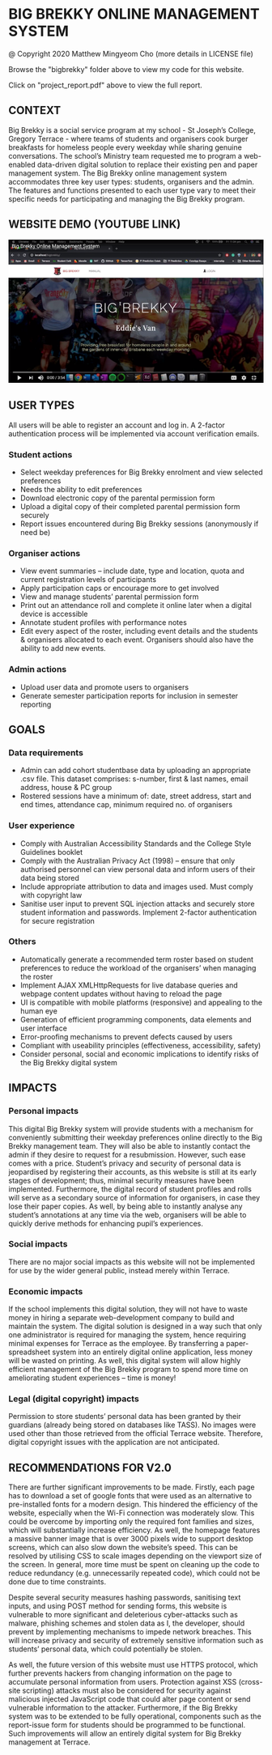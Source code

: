 # BIG BREKKY ONLINE MANAGEMENT SYSTEM

@ Copyright 2020 Matthew Mingyeom Cho (more details in LICENSE file)

Browse the "bigbrekky" folder above to view my code for this website. 

Click on "project_report.pdf" above to view the full report.

## CONTEXT
Big Brekky is a social service program at my school - St Joseph’s College, Gregory Terrace - where teams of students and organisers cook burger breakfasts for homeless people every weekday while sharing genuine conversations. The school’s Ministry team requested me to program a web-enabled data-driven digital solution to replace their existing pen and paper management system. The Big Brekky online management system accommodates three key user types: students, organisers and the admin. The features and functions presented to each user type vary to meet their specific needs for participating and managing the Big Brekky program. 

## WEBSITE DEMO (YOUTUBE LINK)
[![Website Demo](https://github.com/mattcho1157/big_brekky/blob/main/bigbrekky/img/previewimg.png)](https://youtu.be/Z0v4Y2OhMGY)

## USER TYPES
All users will be able to register an account and log in. A 2-factor authentication process will be implemented via account verification emails.
### Student actions
- Select weekday preferences for Big Brekky enrolment and view selected preferences
- Needs the ability to edit preferences
- Download electronic copy of the parental permission form
- Upload a digital copy of their completed parental permission form securely
- Report issues encountered during Big Brekky sessions (anonymously if need be)
### Organiser actions
- View event summaries – include date, type and location, quota and current registration levels of participants
- Apply participation caps or encourage more to get involved
- View and manage students’ parental permission form
- Print out an attendance roll and complete it online later when a digital device is accessible
- Annotate student profiles with performance notes
- Edit every aspect of the roster, including event details and the students & organisers allocated to each event. Organisers should also have the ability to add new events.
### Admin actions
- Upload user data and promote users to organisers
- Generate semester participation reports for inclusion in semester reporting

## GOALS
### Data requirements
- Admin can add cohort studentbase data by uploading an appropriate .csv file. This dataset comprises: s-number, first & last names, email address, house & PC group
- Rostered sessions have a minimum of: date, street address, start and end times, attendance cap, minimum required no. of organisers
### User experience
- Comply with Australian Accessibility Standards and the College Style Guidelines booklet
- Comply with the Australian Privacy Act (1998) – ensure that only authorised personnel can view personal data and inform users of their data being stored
- Include appropriate attribution to data and images used. Must comply with copyright law
- Sanitise user input to prevent SQL injection attacks and securely store student information and passwords. Implement 2-factor authentication for secure registration
### Others
- Automatically generate a recommended term roster based on student preferences to reduce the workload of the organisers’ when managing the roster
- Implement AJAX XMLHttpRequests for live database queries and webpage content updates without having to reload the page
- UI is compatible with mobile platforms (responsive) and appealing to the human eye
- Generation of efficient programming components, data elements and user interface
- Error-proofing mechanisms to prevent defects caused by users
- Compliant with useability principles (effectiveness, accessibility, safety)
- Consider personal, social and economic implications to identify risks of the Big Brekky digital system

## IMPACTS
### Personal impacts
This digital Big Brekky system will provide students with a mechanism for conveniently submitting their weekday preferences online directly to the Big Brekky management team. They will also be able to instantly contact the admin if they desire to request for a resubmission. However, such ease comes with a price. Student’s privacy and security of personal data is jeopardised by registering their accounts, as this website is still at its early stages of development; thus, minimal security measures have been implemented. Furthermore, the digital record of student profiles and rolls will serve as a secondary source of information for organisers, in case they lose their paper copies. As well, by being able to instantly analyse any student’s annotations at any time via the web, organisers will be able to quickly derive methods for enhancing pupil’s experiences.
### Social impacts
There are no major social impacts as this website will not be implemented for use by the wider general public, instead merely within Terrace.
### Economic impacts
If the school implements this digital solution, they will not have to waste money in hiring a separate web-development company to build and maintain the system. The digital solution is designed in a way such that only one administrator is required for managing the system, hence requiring minimal expenses for Terrace as the employee. By transferring a paper-spreadsheet system into an entirely digital online application, less money will be wasted on printing. As well, this digital system will allow highly efficient management of the Big Brekky program to spend more time on ameliorating student experiences – time is money!
### Legal (digital copyright) impacts
Permission to store students’ personal data has been granted by their guardians (already being stored on databases like TASS). No images were used other than those retrieved from the official Terrace website. Therefore, digital copyright issues with the application are not anticipated.

## RECOMMENDATIONS FOR V2.0
There are further significant improvements to be made. Firstly, each page has to download a set of google fonts that were used as an alternative to pre-installed fonts for a modern design. This hindered the efficiency of the website, especially when the Wi-Fi connection was moderately slow. This could be overcome by importing only the required font families and sizes, which will substantially increase efficiency. As well, the homepage features a massive banner image that is over 3000 pixels wide to support desktop screens, which can also slow down the website’s speed. This can be resolved by utilising CSS to scale images depending on the viewport size of the screen. In general, more time must be spent on cleaning up the code to reduce redundancy (e.g. unnecessarily repeated code), which could not be done due to time constraints.

Despite several security measures hashing passwords, sanitising text inputs, and using POST method for sending forms, this website is vulnerable to more significant and deleterious cyber-attacks such as malware, phishing schemes and stolen data as I, the developer, should prevent by implementing mechanisms to impede network breaches. This will increase privacy and security of extremely sensitive information such as students’ personal data, which could potentially be stolen.

As well, the future version of this website must use HTTPS protocol, which further prevents hackers from changing information on the page to accumulate personal information from users. Protection against XSS (cross-site scripting) attacks must also be considered for security against malicious injected JavaScript code that could alter page content or send vulnerable information to the attacker. Furthermore, if the Big Brekky system was to be extended to be fully operational, components such as the report-issue form for students should be programmed to be functional. Such improvements will allow an entirely digital system for Big Brekky management at Terrace.
